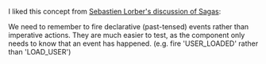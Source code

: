 I liked this concept from [Sebastien Lorber's discussion of Sagas](https://stackoverflow.com/questions/34570758/why-do-we-need-middleware-for-async-flow-in-redux/34623840#34623840):

We need to remember to fire declarative (past-tensed) events rather than imperative actions. They are much easier to test, as the component only needs to know that an event has happened. (e.g. fire 'USER_LOADED' rather than 'LOAD_USER')
